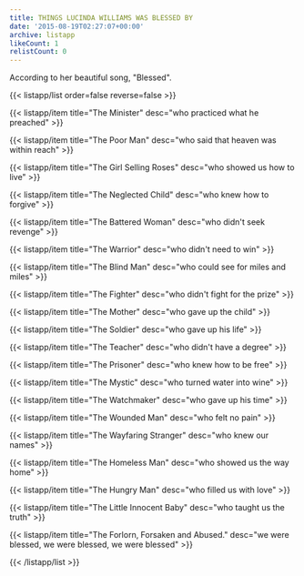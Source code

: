```yaml
---
title: THINGS LUCINDA WILLIAMS WAS BLESSED BY
date: '2015-08-19T02:27:07+00:00'
archive: listapp
likeCount: 1
relistCount: 0
---
```


According to her beautiful song, "Blessed".

{{< listapp/list order=false reverse=false >}}

   {{< listapp/item title="The Minister"
      desc="who practiced what he preached" >}}

   {{< listapp/item title="The Poor Man"
      desc="who said that heaven was within reach" >}}

   {{< listapp/item title="The Girl Selling Roses"
      desc="who showed us how to live" >}}

   {{< listapp/item title="The Neglected Child"
      desc="who knew how to forgive" >}}

   {{< listapp/item title="The Battered Woman"
      desc="who didn't seek revenge" >}}

   {{< listapp/item title="The Warrior"
      desc="who didn't need to win" >}}

   {{< listapp/item title="The Blind Man"
      desc="who could see for miles and miles" >}}

   {{< listapp/item title="The Fighter"
      desc="who didn't fight for the prize" >}}

   {{< listapp/item title="The Mother"
      desc="who gave up the child" >}}

   {{< listapp/item title="The Soldier"
      desc="who gave up his life" >}}

   {{< listapp/item title="The Teacher"
      desc="who didn't have a degree" >}}

   {{< listapp/item title="The Prisoner"
      desc="who knew how to be free" >}}

   {{< listapp/item title="The Mystic"
      desc="who turned water into wine" >}}

   {{< listapp/item title="The Watchmaker"
      desc="who gave up his time" >}}

   {{< listapp/item title="The Wounded Man"
      desc="who felt no pain" >}}

   {{< listapp/item title="The Wayfaring Stranger"
      desc="who knew our names" >}}

   {{< listapp/item title="The Homeless Man"
      desc="who showed us the way home" >}}

   {{< listapp/item title="The Hungry Man"
      desc="who filled us with love" >}}

   {{< listapp/item title="The Little Innocent Baby"
      desc="who taught us the truth" >}}

   {{< listapp/item title="The Forlorn, Forsaken and Abused."
      desc="we were blessed, we were blessed, we were blessed" >}}

{{< /listapp/list >}}

